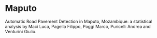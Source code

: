 # Maputo
Automatic Road Pavement Detection in Maputo, Mozambique: a statistical analysis by Maci Luca, Pagella Filippo, Poggi Marco, Puricelli Andrea and Venturini Giulio.
